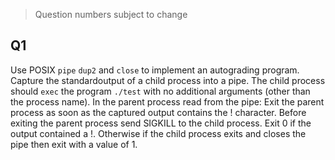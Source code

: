 > Question numbers subject to change

## Q1
Use POSIX `pipe` `dup2` and `close` to implement an autograding program. Capture the standardoutput of a child process into a pipe. The child process should `exec` the program `./test` with no additional arguments (other than the process name). In the parent process read from the pipe: Exit the parent process as soon as the captured output contains the ! character. Before exiting the parent process send SIGKILL to the child process. Exit 0 if the output contained a !. Otherwise if the child process exits and closes the pipe then exit with a value of 1.

